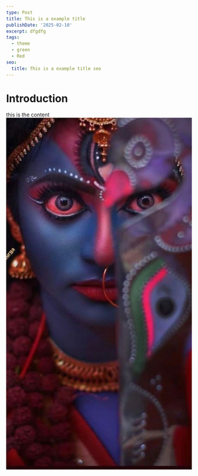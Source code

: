 ```yaml
---
type: Post
title: This is a example title
publishDate: '2025-02-10'
excerpt: dfgdfg
tags:
  - theme
  - green
  - Red
seo:
  title: This is a example title seo
---
```

# Introduction

this is the content![](/src/content/_images/025f6ab928930b0f1c2f7213fb66f851.jpg)
